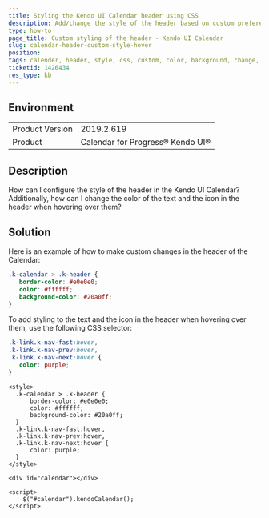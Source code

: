 ```yaml
---
title: Styling the Kendo UI Calendar header using CSS
description: Add/change the style of the header based on custom preference.
type: how-to
page_title: Custom styling of the header - Kendo UI Calendar
slug: calendar-header-custom-style-hover
position: 
tags: calender, header, style, css, custom, color, background, change, hover, styling, text, hovering, icon
ticketid: 1426434
res_type: kb
---
```


## Environment
<table>
	<tbody>
		<tr>
			<td>Product Version</td>
			<td>2019.2.619</td>
		</tr>
		<tr>
			<td>Product</td>
			<td>Calendar for Progress® Kendo UI®</td>
		</tr>
	</tbody>
</table>


## Description
How can I configure the style of the header in the Kendo UI Calendar? Additionally, how can I change the color of the text and the icon in the header when hovering over them?

## Solution
Here is an example of how to make custom changes in the header of the Calendar:

```css
.k-calendar > .k-header {
   border-color: #e0e0e0;
   color: #ffffff;
   background-color: #20a0ff;
}
```

To add styling to the text and the icon in the header when hovering over them, use the following CSS selector:

```css
.k-link.k-nav-fast:hover,
.k-link.k-nav-prev:hover, 
.k-link.k-nav-next:hover {
   color: purple;
}
```

```dojo
<style>
  .k-calendar > .k-header {
      border-color: #e0e0e0;
      color: #ffffff;
      background-color: #20a0ff;
  }
  .k-link.k-nav-fast:hover,
  .k-link.k-nav-prev:hover,
  .k-link.k-nav-next:hover {
      color: purple;
  }
</style>
  
<div id="calendar"></div>

<script>
    $("#calendar").kendoCalendar();
</script>

```
